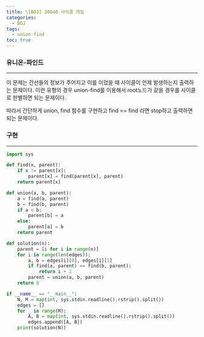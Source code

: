 ```yaml
---
title: \[BOJ] 20040 사이클 게임
categories: 
  - BOJ
tags: 
  - union-find
toc: true
---
```


### 유니온-파인드

---

이 문제는 간선들의 정보가 주어지고 이를 이었을 때 사이클이 언제 발생하는지 출력하는 문제이다. 이런 유형의 경우 union-find를 이용해서 root노드가 같을 경우를 사이클로 판별하면 되는 문제이다.

따라서 간단하게 union, find 함수를 구현하고 find == find 라면 stop하고 출력하면 되는 문제이다.

### 구현

---

```python
import sys

def find(x, parent):
    if x != parent[x]:
        parent[x] = find(parent[x], parent)
    return parent[x]

def union(a, b, parent):
    a = find(a, parent)
    b = find(b, parent)
    if a < b:
        parent[b] = a
    else:
        parent[a] = b
    return parent

def solution(n):
    parent = [i for i in range(n)]
    for i in range(len(edges)):
        a, b = edges[i][0], edges[i][1]
        if find(a, parent) == find(b, parent):
            return i + 1
        parent = union(a, b, parent)
    return 0

if __name__ == "__main__":
    N, M = map(int, sys.stdin.readline().rstrip().split())
    edges = []
    for _ in range(M):
        A, B = map(int, sys.stdin.readline().rstrip().split())
        edges.append([A, B])
    print(solution(N))
```